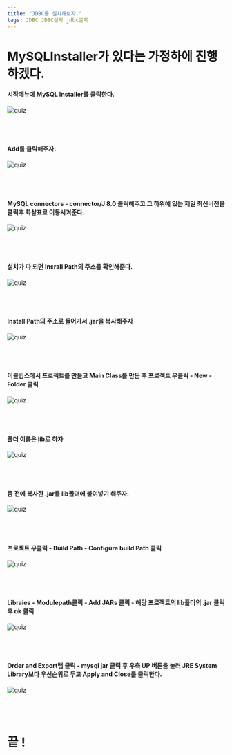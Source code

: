 ```yaml
---
title: "JDBC를 설치해보자."
tags: JDBC JDBC설치 jdbc설치
---
```


# MySQLInstaller가 있다는 가정하에 진행하겠다.

#### 시작메뉴에 MySQL Installer를 클릭한다.
![quiz](/assets/images/jdbc.JPG)<br>
<br>
<br>
<br>

#### Add를 클릭해주자.
![quiz](/assets/images/jdbc1.JPG)<br>
<br>
<br>
<br>

#### MySQL connectors - connector/J 8.0 클릭해주고 그 하위에 있는 제일 최신버전을 클릭후 화살표로 이동시켜준다.
![quiz](/assets/images/jdbc2.JPG)<br>
<br>
<br>
<br>

#### 설치가 다 되면 Insrall Path의 주소를 확인해준다.
![quiz](/assets/images/jdbc3.JPG)<br>
<br>
<br>
<br>

#### Install Path의 주소로 들어가서 .jar을 복사해주자
![quiz](/assets/images/jdbc4.JPG)<br>
<br>
<br>
<br>

#### 이클립스에서 프로젝트를 만들고 Main Class를 만든 후 프로젝트 우클릭 - New - Folder 클릭
![quiz](/assets/images/jdbc5.JPG)<br>
<br>
<br>
<br>

#### 폴더 이름은 lib로 하자
![quiz](/assets/images/jdbc6.JPG)<br>
<br>
<br>
<br>

#### 좀 전에 복사한 .jar를 lib폴더에 붙여넣기 해주자.
![quiz](/assets/images/jdbc7.JPG)<br>
<br>
<br>
<br>

#### 프로젝트 우클릭 - Build Path - Configure build Path 클릭
![quiz](/assets/images/jdbc8.JPG)<br>
<br>
<br>
<br>

#### Libraies - Modulepath클릭 - Add JARs 클릭 - 해당 프로젝트의 lib폴더의 .jar 클릭 후 ok 클릭
![quiz](/assets/images/jdbc9.JPG)<br>
<br>
<br>
<br>

#### Order and Export탭 클릭 - mysql jar 클릭 후 우측 UP 버튼을 눌러 JRE System Library보다 우선순위로 두고 Apply and Close를 클릭한다.
![quiz](/assets/images/jdbc10.JPG)<br>
<br>
<br>
<br>

# 끝 !